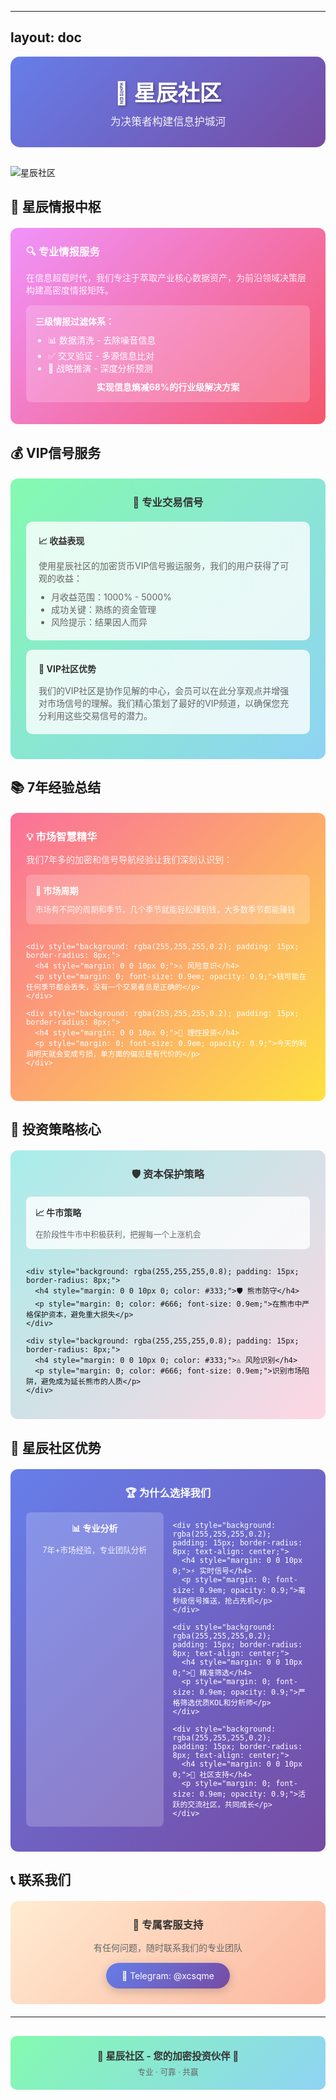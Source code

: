 

---
layout: doc
---

<div style="background: linear-gradient(135deg, #667eea 0%, #764ba2 100%); padding: 30px; border-radius: 15px; margin-bottom: 30px; text-align: center; color: white;">
  <h1 style="margin: 0; font-size: 2.5em; text-shadow: 2px 2px 4px rgba(0,0,0,0.3);">🌟 星辰社区</h1>
  <p style="margin: 10px 0 0 0; font-size: 1.2em; opacity: 0.9;">为决策者构建信息护城河</p>
</div>

![星辰社区](https://m2492468.695354.xyz/img/2025/04/14/42hjt2.jpg)

## 🎯 星辰情报中枢

<div style="background: linear-gradient(135deg, #f093fb 0%, #f5576c 100%); padding: 25px; border-radius: 12px; margin: 20px 0; color: white;">
  <h3 style="margin: 0 0 15px 0; display: flex; align-items: center;">🔍 专业情报服务</h3>
  <p style="margin: 0 0 15px 0; opacity: 0.9;">在信息超载时代，我们专注于萃取产业核心数据资产，为前沿领域决策层构建高密度情报矩阵。</p>
  
  <div style="background: rgba(255,255,255,0.2); padding: 15px; border-radius: 8px; margin: 10px 0;">
    <h4 style="margin: 0 0 10px 0; font-weight: bold;">三级情报过滤体系：</h4>
    <ul style="margin: 0; padding-left: 20px;">
      <li>📊 数据清洗 - 去除噪音信息</li>
      <li>✅ 交叉验证 - 多源信息比对</li>
      <li>🎯 战略推演 - 深度分析预测</li>
    </ul>
    <p style="margin: 10px 0 0 0; font-weight: bold; text-align: center;">实现信息熵减68%的行业级解决方案</p>
  </div>
</div>

## 💰 VIP信号服务

<div style="background: linear-gradient(135deg, #84fab0 0%, #8fd3f4 100%); padding: 25px; border-radius: 12px; margin: 20px 0;">
  <h3 style="margin: 0 0 20px 0; color: #333; text-align: center;">🚀 专业交易信号</h3>
  
  <div style="background: rgba(255,255,255,0.8); padding: 20px; border-radius: 10px; margin: 15px 0;">
    <h4 style="margin: 0 0 15px 0; color: #333;">📈 收益表现</h4>
    <p style="margin: 0 0 10px 0; color: #666;">使用星辰社区的加密货币VIP信号搬运服务，我们的用户获得了可观的收益：</p>
    <ul style="margin: 0; color: #666; padding-left: 20px;">
      <li>月收益范围：1000% - 5000%</li>
      <li>成功关键：熟练的资金管理</li>
      <li>风险提示：结果因人而异</li>
    </ul>
  </div>
  
  <div style="background: rgba(255,255,255,0.8); padding: 20px; border-radius: 10px; margin: 15px 0;">
    <h4 style="margin: 0 0 15px 0; color: #333;">🤝 VIP社区优势</h4>
    <p style="margin: 0; color: #666;">我们的VIP社区是协作见解的中心，会员可以在此分享观点并增强对市场信号的理解。我们精心策划了最好的VIP频道，以确保您充分利用这些交易信号的潜力。</p>
  </div>
</div>

## 📚 7年经验总结

<div style="background: linear-gradient(135deg, #fa709a 0%, #fee140 100%); padding: 25px; border-radius: 12px; margin: 20px 0; color: white;">
  <h3 style="margin: 0 0 15px 0;">💡 市场智慧精华</h3>
  <p style="margin: 0 0 15px 0; opacity: 0.9;">我们7年多的加密和信号导航经验让我们深刻认识到：</p>
  
  <div style="display: grid; grid-template-columns: repeat(auto-fit, minmax(250px, 1fr)); gap: 15px; margin: 15px 0;">
    <div style="background: rgba(255,255,255,0.2); padding: 15px; border-radius: 8px;">
      <h4 style="margin: 0 0 10px 0;">🌊 市场周期</h4>
      <p style="margin: 0; font-size: 0.9em; opacity: 0.9;">市场有不同的周期和季节，几个季节就能轻松赚到钱，大多数季节都能赚钱</p>
    </div>
    
    <div style="background: rgba(255,255,255,0.2); padding: 15px; border-radius: 8px;">
      <h4 style="margin: 0 0 10px 0;">⚠️ 风险意识</h4>
      <p style="margin: 0; font-size: 0.9em; opacity: 0.9;">钱可能在任何季节都会丢失，没有一个交易者总是正确的</p>
    </div>
    
    <div style="background: rgba(255,255,255,0.2); padding: 15px; border-radius: 8px;">
      <h4 style="margin: 0 0 10px 0;">🎯 理性投资</h4>
      <p style="margin: 0; font-size: 0.9em; opacity: 0.9;">今天的利润明天就会变成亏损，单方面的偏见是有代价的</p>
    </div>
  </div>
</div>

## 🎯 投资策略核心

<div style="background: linear-gradient(135deg, #a8edea 0%, #fed6e3 100%); padding: 25px; border-radius: 12px; margin: 20px 0;">
  <h3 style="margin: 0 0 20px 0; color: #333; text-align: center;">🛡️ 资本保护策略</h3>
  
  <div style="display: grid; grid-template-columns: repeat(auto-fit, minmax(280px, 1fr)); gap: 15px;">
    <div style="background: rgba(255,255,255,0.8); padding: 15px; border-radius: 8px;">
      <h4 style="margin: 0 0 10px 0; color: #333;">📈 牛市策略</h4>
      <p style="margin: 0; color: #666; font-size: 0.9em;">在阶段性牛市中积极获利，把握每一个上涨机会</p>
    </div>
    
    <div style="background: rgba(255,255,255,0.8); padding: 15px; border-radius: 8px;">
      <h4 style="margin: 0 0 10px 0; color: #333;">🛡️ 熊市防守</h4>
      <p style="margin: 0; color: #666; font-size: 0.9em;">在熊市中严格保护资本，避免重大损失</p>
    </div>
    
    <div style="background: rgba(255,255,255,0.8); padding: 15px; border-radius: 8px;">
      <h4 style="margin: 0 0 10px 0; color: #333;">⚠️ 风险识别</h4>
      <p style="margin: 0; color: #666; font-size: 0.9em;">识别市场陷阱，避免成为延长熊市的人质</p>
    </div>
  </div>
</div>

## 🌟 星辰社区优势

<div style="background: linear-gradient(135deg, #667eea 0%, #764ba2 100%); padding: 25px; border-radius: 12px; margin: 20px 0; color: white;">
  <h3 style="margin: 0 0 15px 0; text-align: center;">🏆 为什么选择我们</h3>
  
  <div style="display: grid; grid-template-columns: repeat(auto-fit, minmax(200px, 1fr)); gap: 15px; margin: 15px 0;">
    <div style="background: rgba(255,255,255,0.2); padding: 15px; border-radius: 8px; text-align: center;">
      <h4 style="margin: 0 0 10px 0;">📊 专业分析</h4>
      <p style="margin: 0; font-size: 0.9em; opacity: 0.9;">7年+市场经验，专业团队分析</p>
    </div>
    
    <div style="background: rgba(255,255,255,0.2); padding: 15px; border-radius: 8px; text-align: center;">
      <h4 style="margin: 0 0 10px 0;">⚡ 实时信号</h4>
      <p style="margin: 0; font-size: 0.9em; opacity: 0.9;">毫秒级信号推送，抢占先机</p>
    </div>
    
    <div style="background: rgba(255,255,255,0.2); padding: 15px; border-radius: 8px; text-align: center;">
      <h4 style="margin: 0 0 10px 0;">🎯 精准筛选</h4>
      <p style="margin: 0; font-size: 0.9em; opacity: 0.9;">严格筛选优质KOL和分析师</p>
    </div>
    
    <div style="background: rgba(255,255,255,0.2); padding: 15px; border-radius: 8px; text-align: center;">
      <h4 style="margin: 0 0 10px 0;">🤝 社区支持</h4>
      <p style="margin: 0; font-size: 0.9em; opacity: 0.9;">活跃的交流社区，共同成长</p>
    </div>
  </div>
</div>

## 📞 联系我们

<div style="background: linear-gradient(135deg, #ffecd2 0%, #fcb69f 100%); padding: 25px; border-radius: 12px; margin: 20px 0; text-align: center;">
  <h3 style="margin: 0 0 15px 0; color: #333;">🤝 专属客服支持</h3>
  <p style="margin: 0 0 15px 0; color: #666;">有任何问题，随时联系我们的专业团队</p>
  
  <div style="display: flex; justify-content: center; gap: 20px; flex-wrap: wrap;">
    <a href="https://t.me/xcsqme" style="background: linear-gradient(135deg, #667eea 0%, #764ba2 100%); padding: 12px 25px; border-radius: 25px; text-decoration: none; color: white; display: flex; align-items: center; gap: 8px; box-shadow: 0 4px 15px rgba(0,0,0,0.2);">
      📱 Telegram: @xcsqme
    </a>
  </div>
</div>

---

<div style="text-align: center; margin: 30px 0; padding: 20px; background: linear-gradient(135deg, #84fab0 0%, #8fd3f4 100%); border-radius: 10px;">
  <p style="margin: 0; color: #333; font-weight: bold; font-size: 1.1em;">🌟 星辰社区 - 您的加密投资伙伴 🌟</p>
  <p style="margin: 5px 0 0 0; color: #666; font-size: 0.9em;">专业 · 可靠 · 共赢</p>
</div>
